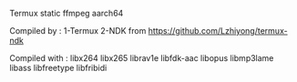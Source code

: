 Termux static ffmpeg aarch64 

Compiled by :
1-Termux
2-NDK from https://github.com/Lzhiyong/termux-ndk 

Compiled with :
libx264
libx265
librav1e
libfdk-aac 
libopus
libmp3lame
libass
libfreetype
libfribidi